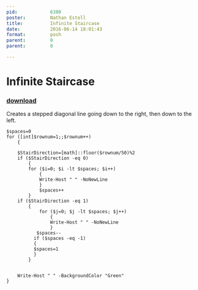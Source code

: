```yaml
---
pid:            6380
poster:         Nathan Estell
title:          Infinite Staircase
date:           2016-06-14 18:01:43
format:         posh
parent:         0
parent:         0

---
```


# Infinite Staircase

### [download](6380.ps1)

Creates a stepped diagonal line going down to the right, then down to the left.

```posh
$spaces=0
for ([int]$rownum=1;;$rownum++) 
    {
    
    $StairDirection=[math]::floor($rownum/50)%2
    if ($StairDirection -eq 0)
        {
        for ($i=0; $i -lt $spaces; $i++) 
            {
            Write-Host " " -NoNewLine
            }
            $spaces++
        }
    if ($StairDirection -eq 1)
        {
            for ($j=0; $j -lt $spaces; $j++) 
                {
                Write-Host " " -NoNewLine
                }
           $spaces--
          if ($spaces -eq -1)
          {
          $spaces=1
          }
        }
        
    
    Write-Host " " -BackgroundColor "Green" 
}
```
